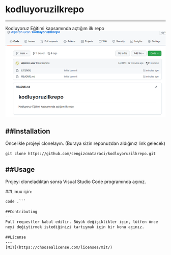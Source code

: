 # kodluyoruzilkrepo
---
Kodluyoruz Eğitimi kapsamında açtığım ilk repo
![](https://github.com/Alperen-ucar/kodluyoruzilkrepo/blob/main/ilk.png)

##Installation
---
Öncelikle projeyi clonelayın. (Buraya sizin reponuzdan aldığınız link gelecek)

`git clone https://github.com/cengizcmataraci/kodluyoruzilkrepo.git`

##Usage
---
Projeyi cloneladıktan sonra Visual Studio Code programında açınız.

##Linux için:
```cd kodluyoruzilkrepo
code .```

##Contributing
---
Pull requestler kabul edilir. Büyük değişiklikler için, lütfen önce neyi değiştirmek istediğinizi tartışmak için bir konu açınız.

##License
---
[MIT](https://choosealicense.com/licenses/mit/)

